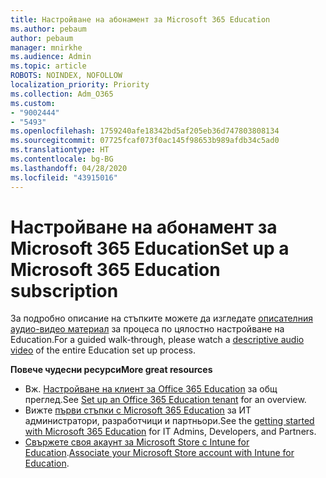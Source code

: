 ```yaml
---
title: Настройване на абонамент за Microsoft 365 Education
ms.author: pebaum
author: pebaum
manager: mnirkhe
ms.audience: Admin
ms.topic: article
ROBOTS: NOINDEX, NOFOLLOW
localization_priority: Priority
ms.collection: Adm_O365
ms.custom:
- "9002444"
- "5493"
ms.openlocfilehash: 1759240afe18342bd5af205eb36d747803808134
ms.sourcegitcommit: 07725fcaf073f0ac145f98653b989afdb34c5ad0
ms.translationtype: HT
ms.contentlocale: bg-BG
ms.lasthandoff: 04/28/2020
ms.locfileid: "43915016"
---
```

# <a name="set-up-a-microsoft-365-education-subscription"></a><span data-ttu-id="9e027-102">Настройване на абонамент за Microsoft 365 Education</span><span class="sxs-lookup"><span data-stu-id="9e027-102">Set up a Microsoft 365 Education subscription</span></span>

<span data-ttu-id="9e027-103">За подробно описание на стъпките можете да изгледате [описателния аудио-видео материал](https://aka.ms/M365EduSetup) за процеса по цялостно настройване на Education.</span><span class="sxs-lookup"><span data-stu-id="9e027-103">For a guided walk-through, please watch a [descriptive audio video](https://aka.ms/M365EduSetup) of the entire Education set up process.</span></span>

<span data-ttu-id="9e027-104">**Повече чудесни ресурси**</span><span class="sxs-lookup"><span data-stu-id="9e027-104">**More great resources**</span></span>

- <span data-ttu-id="9e027-105">Вж. [Настройване на клиент за Office 365 Education](https://docs.microsoft.com/microsoft-365/education/intune-edu-trial/set-up-office365-edu-tenant) за общ преглед.</span><span class="sxs-lookup"><span data-stu-id="9e027-105">See [Set up an Office 365 Education tenant](https://docs.microsoft.com/microsoft-365/education/intune-edu-trial/set-up-office365-edu-tenant) for an overview.</span></span>
- <span data-ttu-id="9e027-106">Вижте [първи стъпки с Microsoft 365 Education](https://docs.microsoft.com/education/) за ИТ администратори, разработчици и партньори.</span><span class="sxs-lookup"><span data-stu-id="9e027-106">See the [getting started with Microsoft 365 Education](https://docs.microsoft.com/education/) for IT Admins, Developers, and Partners.</span></span> 
- <span data-ttu-id="9e027-107">[Свържете своя акаунт за Microsoft Store с Intune for Education](https://docs.microsoft.com/microsoft-365/education/intune-edu-trial/configure-microsoft-store-for-education).</span><span class="sxs-lookup"><span data-stu-id="9e027-107">[Associate your Microsoft Store account with Intune for Education](https://docs.microsoft.com/microsoft-365/education/intune-edu-trial/configure-microsoft-store-for-education).</span></span> 

